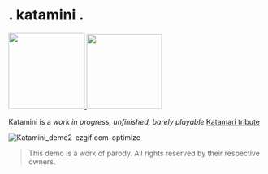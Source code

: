 <a href="https://lmangani.github.io/katamini/" target="_blank">
</a>

# . katamini .

<a href="https://lmangani.github.io/katamini/" target="_blank">
  <img src="https://github.com/user-attachments/assets/2368e727-5640-47cd-878a-62e498c5af63"  height=150 />   <img src="https://github.com/user-attachments/assets/092536d9-66a9-4b6b-8b0c-6602c32817ad" height=148 />

</a>

Katamini is a _work in progress, unfinished, barely playable_ [Katamari tribute](https://archive.org/details/KatamariFortissimoDamacy/)


<!-- ![Katamini_demo-ezgif com-optimize](https://github.com/user-attachments/assets/0d210305-74e0-473b-96fa-d77987593c8e) -->

![Katamini_demo2-ezgif com-optimize](https://github.com/user-attachments/assets/a889c40c-1765-4056-8e12-e7fa480ee565)

> This demo is a work of parody. All rights reserved by their respective owners.
